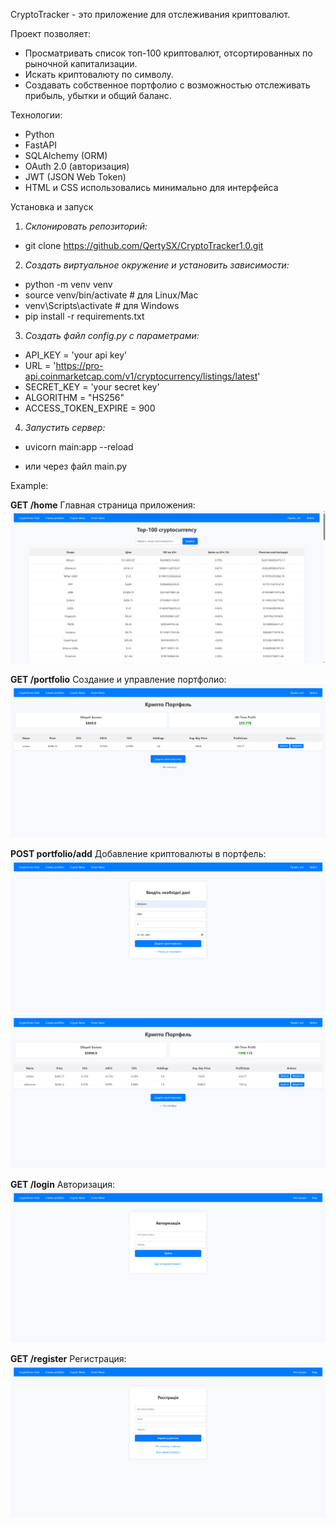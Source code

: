CryptoTracker - это приложение для отслеживания криптовалют. 

Проект позволяет: 

- Просматривать список топ-100 криптовалют, отсортированных по рыночной капитализации.
- Искать криптовалюту по символу.
- Создавать собственное портфолио с возможностью отслеживать прибыль, убытки и общий баланс.

Технологии:

- Python
- FastAPI
- SQLAlchemy (ORM)
- OAuth 2.0 (авторизация)
- JWT (JSON Web Token)
- HTML и CSS использовались минимально для интерфейса

Установка и запуск

1. *Склонировать репозиторий:*

- git clone https://github.com/QertySX/CryptoTracker1.0.git

2. *Создать виртуальное окружение и установить зависимости:*

- python -m venv venv
- source venv/bin/activate  # для Linux/Mac
- venv\Scripts\activate     # для Windows
- pip install -r requirements.txt

3. *Создать файл config.py с параметрами:*

- API_KEY = 'your api key'
- URL = 'https://pro-api.coinmarketcap.com/v1/cryptocurrency/listings/latest'
- SECRET_KEY = 'your secret key'
- ALGORITHM = "HS256"
- ACCESS_TOKEN_EXPIRE = 900

4. *Запустить сервер:*

- uvicorn main:app --reload

- или через файл main.py


Example: 

**GET /home** 
Главная страница приложения:  
![Главная страница](screenshots/1.png)

**GET /portfolio** 
Создание и управление портфолио:
![Страница портфолио](screenshots/2.png)

**POST portfolio/add**
Добавление криптовалюты в портфель: 
![Добавление криптовалюты](screenshots/3.png)
![Добавление криптовалюты](screenshots/4.png)

**GET /login**
Авторизация: 
![Авторизация](screenshots/5.png)

**GET /register**
Регистрация: 
![Регистрация](screenshots/6.png)